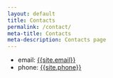 ```yaml
---
layout: default
title: Contacts
permalink: /contact/
meta-title: Contacts
meta-description: Contacts page
---
```


- email: <a class="email" href="mailto:{{site.email}}">{{site.email}}</a>
- phone: <a href="tel:{{site.phone}}">{{site.phone}}</a>


